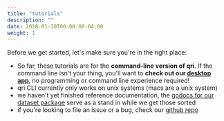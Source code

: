```yaml
---
title: "tutorials"
description: ""
date: 2018-01-30T00:00:00-04:00
weight: 1
---
```


Before we get started, let's make sure you're in the right place:

* So far, these tutorials are for the **command-line version of qri**. If the command line isn't your thing, you'll want to **check out our [desktop app](/download)**, no programming or command line experience required!
* qri CLI currently only works on unix systems (macs are a unix system)
* we haven't yet finished reference documentation, the [godocs for our dataset package](https://godoc.org/github.com/qri-io/dataset) serve as a stand in while we get those sorted
* if you're looking to file an issue or a bug, check our [github repo](https://github.com/qri-io/qri)